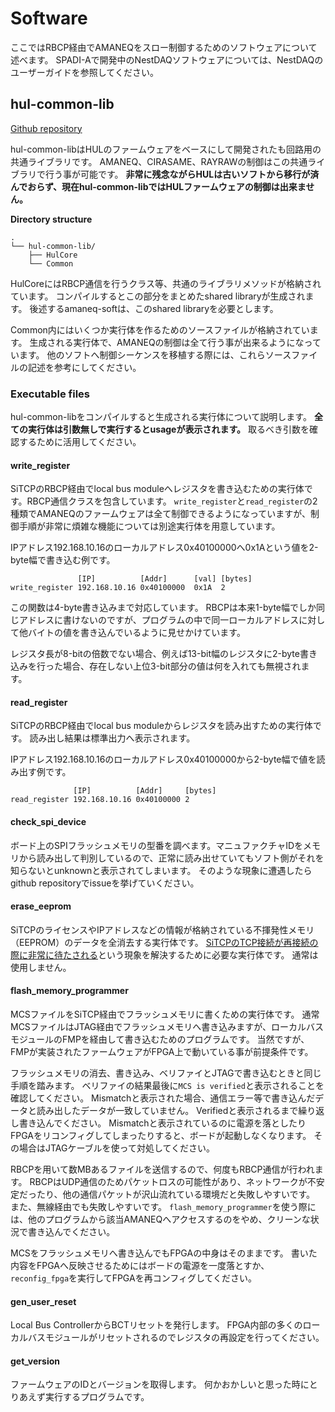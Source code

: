 # Software

ここではRBCP経由でAMANEQをスロー制御するためのソフトウェアについて述べます。
SPADI-Aで開発中のNestDAQソフトウェアについては、NestDAQのユーザーガイドを参照してください。

## hul-common-lib

[Github repository](https://github.com/spadi-alliance/hul-common-lib)

hul-common-libはHULのファームウェアをベースにして開発されたも回路用の共通ライブラリです。
AMANEQ、CIRASAME、RAYRAWの制御はこの共通ライブラリで行う事が可能です。
**非常に残念ながらHULは古いソフトから移行が済んでおらず、現在hul-common-libではHULファームウェアの制御は出来ません。**

**Directory structure**

```
.
└── hul-common-lib/
    ├── HulCore
    └── Common
```

HulCoreにはRBCP通信を行うクラス等、共通のライブラリメソッドが格納されています。
コンパイルするとこの部分をまとめたshared libraryが生成されます。
後述するamaneq-softは、このshared libraryを必要とします。

Common内にはいくつか実行体を作るためのソースファイルが格納されています。
生成される実行体で、AMANEQの制御は全て行う事が出来るようになっています。
他のソフトへ制御シーケンスを移植する際には、これらソースファイルの記述を参考にしてください。

### Executable files

hul-common-libをコンパイルすると生成される実行体について説明します。
**全ての実行体は引数無しで実行するとusageが表示されます。**
取るべき引数を確認するために活用してください。

#### write_register

SiTCPのRBCP経由でlocal bus moduleへレジスタを書き込むための実行体です。RBCP通信クラスを包含しています。
`write_register`と`read_register`の2種類でAMANEQのファームウェアは全て制御できるようになっていますが、制御手順が非常に煩雑な機能については別途実行体を用意しています。

IPアドレス192.168.10.16のローカルアドレス0x40100000へ0x1Aという値を2-byte幅で書き込む例です。
```shell
               [IP]          [Addr]      [val] [bytes]
write_register 192.168.10.16 0x40100000  0x1A  2
```
この関数は4-byte書き込みまで対応しています。
RBCPは本来1-byte幅でしか同じアドレスに書けないのですが、プログラムの中で同一ローカルアドレスに対して他バイトの値を書き込んでいるように見せかけています。

レジスタ長が8-bitの倍数でない場合、例えば13-bit幅のレジスタに2-byte書き込みを行った場合、存在しない上位3-bit部分の値は何を入れても無視されます。

#### read_register

SiTCPのRBCP経由でlocal bus moduleからレジスタを読み出すための実行体です。
読み出し結果は標準出力へ表示されます。

IPアドレス192.168.10.16のローカルアドレス0x40100000から2-byte幅で値を読み出す例です。
```shell
              [IP]          [Addr]     [bytes]
read_register 192.168.10.16 0x40100000 2
```

#### check_spi_device

ボード上のSPIフラッシュメモリの型番を調べます。マニュファクチャIDをメモリから読み出して判別しているので、正常に読み出せていてもソフト側がそれを知らないとunknownと表示されてしまいます。
そのような現象に遭遇したらgithub repositoryでissueを挙げていください。

#### erase_eeprom

SiTCPのライセンスやIPアドレスなどの情報が格納されている不揮発性メモリ（EEPROM）のデータを全消去する実行体です。
[SiTCPのTCP接続が再接続の際に非常に待たされる](https://hul-official.gitlab.io/hul-ug/practical/main/)という現象を解決するために必要な実行体です。
通常は使用しません。

#### flash_memory_programmer

MCSファイルをSiTCP経由でフラッシュメモリに書くための実行体です。
通常MCSファイルはJTAG経由でフラッシュメモリへ書き込みますが、ローカルバスモジュールのFMPを経由して書き込むためのプログラムです。
当然ですが、FMPが実装されたファームウェアがFPGA上で動いている事が前提条件です。

フラッシュメモリの消去、書き込み、ベリファイとJTAGで書き込むときと同じ手順を踏みます。
ベリファイの結果最後に`MCS is verified`と表示されることを確認してください。
Mismatchと表示された場合、通信エラー等で書き込んだデータと読み出したデータが一致していません。
Verifiedと表示されるまで繰り返し書き込んでください。
Mismatchと表示されているのに電源を落としたりFPGAをリコンフィグしてしまったりすると、ボードが起動しなくなります。
その場合はJTAGケーブルを使って対処してください。

RBCPを用いて数MBあるファイルを送信するので、何度もRBCP通信が行われます。
RBCPはUDP通信のためパケットロスの可能性があり、ネットワークが不安定だったり、他の通信パケットが沢山流れている環境だと失敗しやすいです。
また、無線経由でも失敗しやすいです。
`flash_memory_programmer`を使う際には、他のプログラムから該当AMANEQへアクセスするのをやめ、クリーンな状況で書き込んでください。

MCSをフラッシュメモリへ書き込んでもFPGAの中身はそのままです。
書いた内容をFPGAへ反映させるためにはボードの電源を一度落とすか、`reconfig_fpga`を実行してFPGAを再コンフィグしてください。

#### gen_user_reset

Local Bus ControllerからBCTリセットを発行します。
FPGA内部の多くのローカルバスモジュールがリセットされるのでレジスタの再設定を行ってください。

#### get_version

ファームウェアのIDとバージョンを取得します。
何かおかしいと思った時にとりあえず実行するプログラムです。

